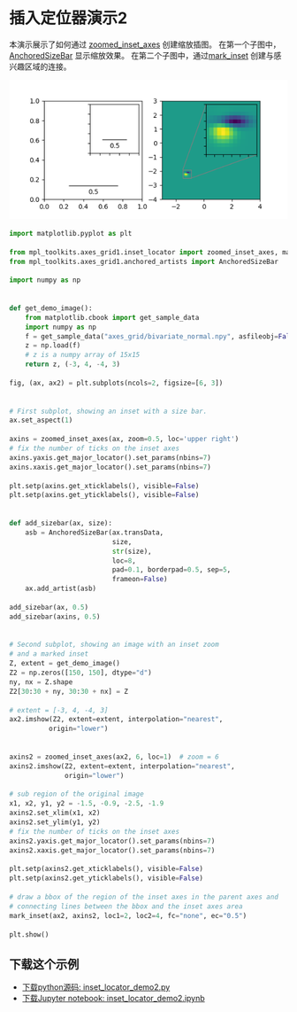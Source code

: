 # 插入定位器演示2

本演示展示了如何通过 [zoomed_inset_axes](https://matplotlib.org/api/_as_gen/mpl_toolkits.axes_grid1.inset_locator.zoomed_inset_axes.html#mpl_toolkits.axes_grid1.inset_locator.zoomed_inset_axes) 创建缩放插图。 在第一个子图中，[AnchoredSizeBar](https://matplotlib.org/api/_as_gen/mpl_toolkits.axes_grid1.anchored_artists.AnchoredSizeBar.html#mpl_toolkits.axes_grid1.anchored_artists.AnchoredSizeBar) 显示缩放效果。 在第二个子图中，通过[mark_inset](https://matplotlib.org/api/_as_gen/mpl_toolkits.axes_grid1.inset_locator.mark_inset.html#mpl_toolkits.axes_grid1.inset_locator.mark_inset) 创建与感兴趣区域的连接。

![插入定位器演示2](/static/images/gallery/sphx_glr_inset_locator_demo2_001.png)

```python
import matplotlib.pyplot as plt

from mpl_toolkits.axes_grid1.inset_locator import zoomed_inset_axes, mark_inset
from mpl_toolkits.axes_grid1.anchored_artists import AnchoredSizeBar

import numpy as np


def get_demo_image():
    from matplotlib.cbook import get_sample_data
    import numpy as np
    f = get_sample_data("axes_grid/bivariate_normal.npy", asfileobj=False)
    z = np.load(f)
    # z is a numpy array of 15x15
    return z, (-3, 4, -4, 3)

fig, (ax, ax2) = plt.subplots(ncols=2, figsize=[6, 3])


# First subplot, showing an inset with a size bar.
ax.set_aspect(1)

axins = zoomed_inset_axes(ax, zoom=0.5, loc='upper right')
# fix the number of ticks on the inset axes
axins.yaxis.get_major_locator().set_params(nbins=7)
axins.xaxis.get_major_locator().set_params(nbins=7)

plt.setp(axins.get_xticklabels(), visible=False)
plt.setp(axins.get_yticklabels(), visible=False)


def add_sizebar(ax, size):
    asb = AnchoredSizeBar(ax.transData,
                          size,
                          str(size),
                          loc=8,
                          pad=0.1, borderpad=0.5, sep=5,
                          frameon=False)
    ax.add_artist(asb)

add_sizebar(ax, 0.5)
add_sizebar(axins, 0.5)


# Second subplot, showing an image with an inset zoom
# and a marked inset
Z, extent = get_demo_image()
Z2 = np.zeros([150, 150], dtype="d")
ny, nx = Z.shape
Z2[30:30 + ny, 30:30 + nx] = Z

# extent = [-3, 4, -4, 3]
ax2.imshow(Z2, extent=extent, interpolation="nearest",
          origin="lower")


axins2 = zoomed_inset_axes(ax2, 6, loc=1)  # zoom = 6
axins2.imshow(Z2, extent=extent, interpolation="nearest",
              origin="lower")

# sub region of the original image
x1, x2, y1, y2 = -1.5, -0.9, -2.5, -1.9
axins2.set_xlim(x1, x2)
axins2.set_ylim(y1, y2)
# fix the number of ticks on the inset axes
axins2.yaxis.get_major_locator().set_params(nbins=7)
axins2.xaxis.get_major_locator().set_params(nbins=7)

plt.setp(axins2.get_xticklabels(), visible=False)
plt.setp(axins2.get_yticklabels(), visible=False)

# draw a bbox of the region of the inset axes in the parent axes and
# connecting lines between the bbox and the inset axes area
mark_inset(ax2, axins2, loc1=2, loc2=4, fc="none", ec="0.5")

plt.show()
```

## 下载这个示例
            
- [下载python源码: inset_locator_demo2.py](https://matplotlib.org/_downloads/inset_locator_demo2.py)
- [下载Jupyter notebook: inset_locator_demo2.ipynb](https://matplotlib.org/_downloads/inset_locator_demo2.ipynb)